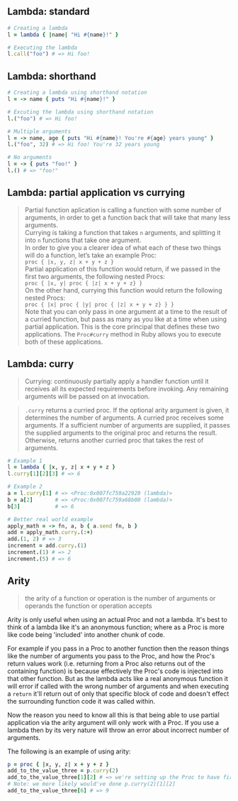 ## Lambda: standard

```ruby
# Creating a lambda
l = lambda { |name| "Hi #{name}!" }

# Executing the lambda
l.call("foo") # => Hi foo!
```

## Lambda: shorthand

```ruby
# Creating a lambda using shorthand notation
l = -> name { puts "Hi #{name}!" }

# Excuting the lambda using shorthand notation
l.("foo") # => Hi foo!

# Multiple arguments
l = -> name, age { puts "Hi #{name}! You're #{age} years young" }
l.("foo", 32) # => Hi foo! You're 32 years young

# No arguments
l = -> { puts "foo!" }
l.() # => "foo!"
```

## Lambda: partial application vs currying

> Partial function aplication is calling a function with some number of arguments, in order to get a function back that will take that many less arguments.  
> Currying is taking a function that takes `n` arguments, and splitting it into `n` functions that take one argument.  
> In order to give you a clearer idea of what each of these two things will do a function, let’s take an example Proc:  
> `proc { |x, y, z| x + y + z }`  
> Partial application of this function would return, if we passed in the first two arguments, the following nested Procs:  
> `proc { |x, y| proc { |z| x + y + z} }`  
> On the other hand, currying this function would return the following nested Procs:  
> `proc { |x| proc { |y| proc { |z| x + y + z} } }`  
> Note that you can only pass in one argument at a time to the result of a curried function, but pass as many as you like at a time when using partial application. This is the core principal that defines these two applications. The `Proc#curry` method in Ruby allows you to execute both of these applications.

## Lambda: curry

> Currying: continuously partially apply a handler function until it receives all its expected requirements before invoking. Any remaining arguments will be passed on at invocation.

> `.curry` returns a curried proc. If the optional arity argument is given, it determines the number of arguments. A curried proc receives some arguments. If a sufficient number of arguments are supplied, it passes the supplied arguments to the original proc and returns the result. Otherwise, returns another curried proc that takes the rest of arguments.

```ruby
# Example 1
l = lambda { |x, y, z| x + y + z }
l.curry[1][2][3] # => 6

# Example 2
a = l.curry[1] # => <Proc:0x007fc759a22920 (lambda)>
b = a[2]       # => <Proc:0x007fc759a68b00 (lambda)> 
b[3]           # => 6

# Better real world example
apply_math = -> fn, a, b { a.send fn, b }
add = apply_math.curry.(:+)
add.(1, 2) # => 3
increment = add.curry.(1)
increment.(1) # => 2
increment.(5) # => 6
```

## Arity

> the arity of a function or operation is the number of arguments or operands the function or operation accepts

Arity is only useful when using an actual Proc and not a lambda. It's best to think of a lambda like it's an anonymous function; where as a Proc is more like code being 'included' into another chunk of code. 

For example if you pass in a Proc to another function then the reason things like the number of arguments you pass to the Proc, and how the Proc's return values work (i.e. returning from a Proc also returns out of the containing function) is because effectively the Proc's code is injected into that other function. But as the lambda acts like a real anonymous function it will error if called with the wrong number of arguments and when executing a `return` it'll return out of only that specific block of code and doesn't effect the surrounding function code it was called within.

Now the reason you need to know all this is that being able to use partial application via the arity argument will only work with a Proc. If you use a lambda then by its very nature will throw an error about incorrect number of arguments.

The following is an example of using arity:

```ruby
p = proc { |x, y, z| x + y + z }
add_to_the_value_three = p.curry(2)
add_to_the_value_three[1][2] # => we're setting up the Proc to have first two args pre-filled (x, y == 1, 2)
# Note: we more likely would've done p.curry(2)[1][2]
add_to_the_value_three[6] # => 9
```